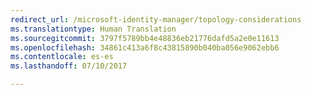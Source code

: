 ```yaml
---
redirect_url: /microsoft-identity-manager/topology-considerations
ms.translationtype: Human Translation
ms.sourcegitcommit: 3797f5789bb4e48836eb21776dafd5a2e0e11613
ms.openlocfilehash: 34861c413a6f8c43815890b040ba056e9062ebb6
ms.contentlocale: es-es
ms.lasthandoff: 07/10/2017

---
```


